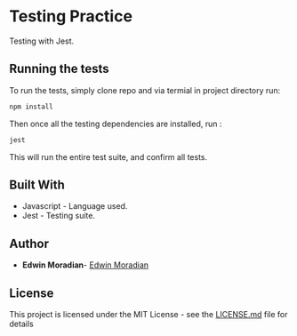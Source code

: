 # Testing Practice

Testing with Jest.

## Running the tests

To run the tests, simply clone repo and via termial in project directory run:

```bash
npm install
```

Then once all the testing dependencies are installed, run : 

```bash
jest
```

This will run the entire test suite, and confirm all tests.

## Built With

* Javascript - Language used.
* Jest - Testing suite.

## Author

* **Edwin Moradian**- [Edwin Moradian](https://github.com/edwinmoradian90)

## License

This project is licensed under the MIT License - see the [LICENSE.md](LICENSE.md) file for details


